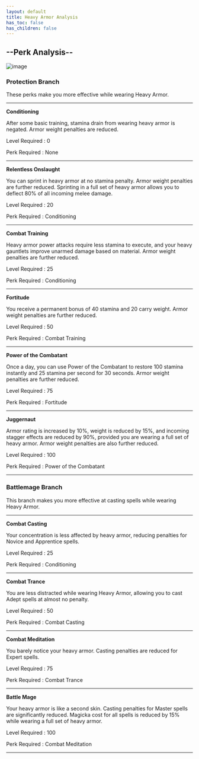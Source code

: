 ```yaml
---
layout: default
title: Heavy Armor Analysis
has_toc: false
has_children: false
---
```


## --Perk Analysis--

![image](https://user-images.githubusercontent.com/26418143/157921477-e9a2e4b6-b731-4a40-a5a6-47003dae882f.png)

### Protection Branch

These perks make you more effective while wearing Heavy Armor.

---

**Conditioning**

After some basic training, stamina drain from wearing heavy armor is negated. Armor weight penalties are reduced.

Level Required : 0

Perk Required : None

---

**Relentless Onslaught**

You can sprint in heavy armor at no stamina penalty. Armor weight penalties are further reduced. Sprinting in a full set of heavy armor allows you to deflect 80% of all incoming melee damage. 

Level Required : 20

Perk Required : Conditioning

---

**Combat Training**

Heavy armor power attacks require less stamina to execute, and your heavy gauntlets improve unarmed damage based on material. Armor weight penalties are further reduced.

Level Required : 25

Perk Required : Conditioning

---

**Fortitude**

You receive a permanent bonus of 40 stamina and 20 carry weight. Armor weight penalties are further reduced.

Level Required : 50

Perk Required : Combat Training

---

**Power of the Combatant**

Once a day, you can use Power of the Combatant to restore 100 stamina instantly and 25 stamina per second for 30 seconds. Armor weight penalties are further reduced.

Level Required : 75

Perk Required : Fortitude

---

**Juggernaut**

Armor rating is increased by 10%, weight is reduced by 15%, and incoming stagger effects are reduced by 90%, provided you are wearing a full set of heavy armor. Armor weight penalties are also further reduced.

Level Required : 100

Perk Required : Power of the Combatant

---

### Battlemage Branch

This branch makes you more effective at casting spells while wearing Heavy Armor.

---

**Combat Casting**

Your concentration is less affected by heavy armor, reducing penalties for Novice and Apprentice spells.

Level Required : 25

Perk Required : Conditioning

---

**Combat Trance**

You are less distracted while wearing Heavy Armor, allowing you to cast Adept spells at almost no penalty.

Level Required : 50

Perk Required : Combat Casting

---

**Combat Meditation**

You barely notice your heavy armor. Casting penalties are reduced for Expert spells.

Level Required : 75

Perk Required : Combat Trance

---

**Battle Mage**

Your heavy armor is like a second skin. Casting penalties for Master spells are significantly reduced. Magicka cost for all spells is reduced by 15% while wearing a full set of heavy armor.

Level Required : 100

Perk Required : Combat Meditation

---
